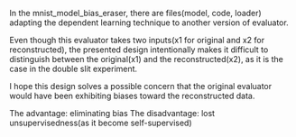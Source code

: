 In the mnist_model_bias_eraser, there are files(model, code, loader) adapting the dependent learning technique to another version of evaluator.

Even though this evaluator takes two inputs(x1 for original and x2 for reconstructed),
the presented design intentionally makes it difficult to distinguish
between the original(x1) and the reconstructed(x2), as it is the case in the double slit experiment.

I hope this design solves a possible concern that the original evaluator would have been exhibiting biases toward the reconstructed data.

The advantage: eliminating bias
The disadvantage: lost unsupervisedness(as it become self-supervised)

